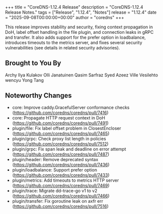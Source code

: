+++
title = "CoreDNS-1.12.4 Release"
description = "CoreDNS-1.12.4 Release Notes."
tags = ["Release", "1.12.4", "Notes"]
release = "1.12.4"
date = "2025-09-08T00:00:00+00:00"
author = "coredns"
+++

This release improves stability and security, fixing context propagation in DoH, label offset handling
in the file plugin, and connection leaks in gRPC and transfer. It also adds support for the prefer option
in loadbalance, introduces timeouts to the metrics server, and fixes several security vulnerabilities
(see details in related security advisories).


## Brought to You By

Archy
Ilya Kulakov
Olli Janatuinen
Qasim Sarfraz
Syed Azeez
Ville Vesilehto
wencyu
Yong Tang


## Noteworthy Changes

* core: Improve caddy.GracefulServer conformance checks (https://github.com/coredns/coredns/pull/7416)
* core: Propagate HTTP request context in DoH (https://github.com/coredns/coredns/pull/7491)
* plugin/file: Fix label offset problem in ClosestEncloser (https://github.com/coredns/coredns/pull/7465)
* plugin/grpc: Check proxy list length in policies (https://github.com/coredns/coredns/pull/7512)
* plugin/grpc: Fix span leak and deadline on error attempt (https://github.com/coredns/coredns/pull/7487)
* plugin/header: Remove deprecated syntax (https://github.com/coredns/coredns/pull/7436)
* plugin/loadbalance: Support prefer option (https://github.com/coredns/coredns/pull/7433)
* plugin/metrics: Add timeouts to metrics HTTP server (https://github.com/coredns/coredns/pull/7469)
* plugin/trace: Migrate dd-trace-go v1 to v2 (https://github.com/coredns/coredns/pull/7466)
* plugin/transfer: Fix goroutine leak on axfr err (https://github.com/coredns/coredns/pull/7516)
